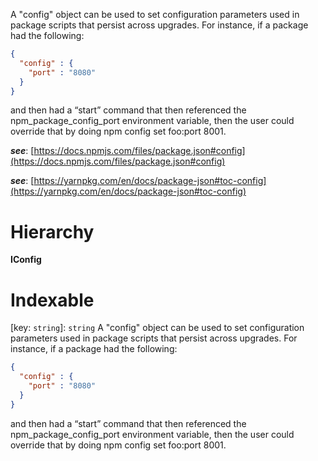 

A "config" object can be used to set configuration parameters used in package scripts that persist across upgrades. For instance, if a package had the following:

```json
{
  "config" : {
    "port" : "8080"
  }
}
```

and then had a “start” command that then referenced the npm\_package\_config\_port environment variable, then the user could override that by doing npm config set foo:port 8001.

*__see__*: [https://docs.npmjs.com/files/package.json#config](https://docs.npmjs.com/files/package.json#config)

*__see__*: [https://yarnpkg.com/en/docs/package-json#toc-config](https://yarnpkg.com/en/docs/package-json#toc-config)

# Hierarchy

**IConfig**

# Indexable

\[key: `string`\]:&nbsp;`string`
A "config" object can be used to set configuration parameters used in package scripts that persist across upgrades. For instance, if a package had the following:

```json
{
  "config" : {
    "port" : "8080"
  }
}
```

and then had a “start” command that then referenced the npm\_package\_config\_port environment variable, then the user could override that by doing npm config set foo:port 8001.

